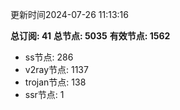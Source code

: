 更新时间2024-07-26 11:13:16

**总订阅: 41**
**总节点: 5035**
**有效节点: 1562**
- ss节点: 286
- v2ray节点: 1137
- trojan节点: 138
- ssr节点: 1
